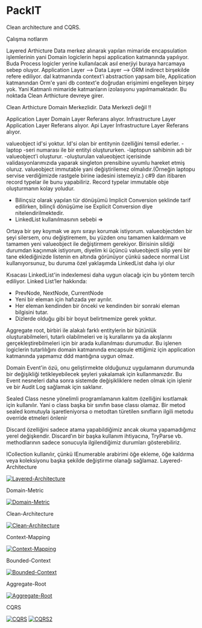 # PackIT
 Clean architecture and CQRS.


Çalışma notlarım

Layered Arthicture
Data merkez alınarak yapılan mimaride encapsulation işlemlerinin yani Domain logiclerin hepsi application katmanında yapılıyor. 
Buda Process  logicler yerine kullanılacak asıl enerjiyi buraya harcamaya sebep oluyor. 
Application Layer --> Data Layer --> ORM indirect birşekilde refere ediliyor.
dal katmanında context'i abstraction yapsam bile, Application katmanından Orm'e yani db context'e doğrudan erişimimi engelleyen birşey yok.
Yani Katmanlı mimaride katmanların izolasyonu yapılmamaktadır. Bu noktada Clean Arthicture devreye girer.

Clean Arthicture Domain Merkezlidir. Data Merkezli değil !!

Application Layer Domain Layer Referans alıyor.
Infrastructure Layer  Application Layer  Referans alıyor.
Api Layer Infrastructure Layer Referans alıyor.


valueobject id'si yoktur. Id'si olan bir entitynin özelliğini temsil ederler.
-laptop -seri numarası ile bir entityi oluştururken.
-laptopun sahibinin adı bir valueobject'i oluşturur.
-oluşturulan valueobject içerisinde validasyonlarımızıda yaparak singleton prensibine uyumlu hareket etmiş oluruz.
valueobject immutable yani değiştirilemez olmalıdır.(Örneğin laptopu servise verdiğimizde rastgele birine iadesini istemeyiz.) 
c#9 dan itibaren record typelar ile bunu yapabiliriz. Record typelar immutable obje oluşturmanın kolay yoludur. 

- Bilinçsiz olarak yapılan tür dönüşümü Implicit Conversion şeklinde tarif edilirken, bilinçli dönüşüme ise Explicit Conversion diye nitelendirilmektedir.
- LinkedList kullanılmasının sebebi => 

Ortaya bir şey koymak ve aynı sırayı korumak istiyorum. 
valueobjectden bir şeyi silersem, onu değiştiremem, bu yüzden onu tamamen kaldırmam ve tamamen yeni valueobject ile değiştirmem gerekiyor.
Birisinin sildiği durumdan kaçınmak istiyorum, diyelim ki üçüncü valueobjecti silip yeni bir tane eklediğinizde
listenin en altında görünüyor çünkü sadece normal List kullanıyorsunuz, bu duruma özel yaklaşımda  LinkedList daha iyi olur

Kısacası LinkedList'in indexlemesi daha uygun olacağı için bu yöntem tercih ediliyor.
Linked List’ler hakkında:
- PrevNode, NextNode, CurrentNode
- Yeni bir eleman için hafızada yer ayrılır.
- Her eleman kendinden bir önceki ve kendinden bir sonraki eleman bilgisini tutar.
- Dizlerde olduğu gibi bir boyut belirtmemize gerek yoktur.


Aggregate root, birbiri ile alakalı farklı entitylerin bir bütünlük oluşturabilmeleri,
tutarlı olabilmeleri ve iş kurallarını ya da akışlarını gerçekleştirebilmeleri için bir arada kullanılması durumudur.
Bu işlenen logiclerin tutarlılığını domain katmanında encapsule ettiğimiz için application katmanında yapmamız ddd mantığına uygun olmaz.


Domain Event'in özü, onu geliştirmekte olduğunuz uygulamanın durumunda bir değişikliği tetikleyebilecek şeyleri yakalamak için kullanmanızdır.
Bu Event nesneleri daha sonra sistemde değişikliklere neden olmak için işlenir ve bir Audit Log sağlamak için saklanır.


Sealed Class nesne yönelimli programlamanın kalıtım özelliğini kısıtlamak için kullanılır. Yani o class başka bir sınıfın base classı olamaz. 
Bir metod sealed komutuyla işaretleniyorsa o metodtan türetilen sınıfların ilgili metodu override etmeleri önlenir

Discard özelliğini sadece atama yapabildiğimiz ancak okuma yapamadığımız yerel değişkendir.
Discard’ın bir başka kullanım ihtiyacına, TryParse vb. methodlarının sadece sonucuyla ilgilendiğimiz durumları gösterebiliriz. 

ICollection<T> kullanılır, 
çünkü IEnumerable<T> arabirimi öğe ekleme, öğe kaldırma veya koleksiyonu başka şekilde değiştirme olanağı sağlamaz.
Layered-Architecture

<a href="https://ibb.co/7VnZwy9"><img src="https://i.ibb.co/ct6ZGTm/Layered-Architecture.jpg" alt="Layered-Architecture" border="0"></a>

Domain-Metric

<a href="https://ibb.co/0hrg5fC"><img src="https://i.ibb.co/kQXRZh4/Domain-Metric.jpg" alt="Domain-Metric" border="0"></a>

Clean-Architecture

<a href="https://ibb.co/WBppr7F"><img src="https://i.ibb.co/0YVV01Z/Clean-Architecture.jpg" alt="Clean-Architecture" border="0"></a>

Context-Mapping

<a href="https://ibb.co/rmMR7sk"><img src="https://i.ibb.co/9N2k8tn/Context-Mapping.jpg" alt="Context-Mapping" border="0"></a>

Bounded-Context

<a href="https://ibb.co/5Gbx6J4"><img src="https://i.ibb.co/6rjJmqw/Bounded-Context.jpg" alt="Bounded-Context" border="0"></a>

Aggregate-Root

<a href="https://imgbb.com/"><img src="https://i.ibb.co/rtYh8Cc/Aggregate-Root.jpg" alt="Aggregate-Root" border="0"></a>

CQRS

<a href="https://ibb.co/NYHRGNz"><img src="https://i.ibb.co/Lp2Ksgf/CQRS.jpg" alt="CQRS" border="0"></a>
<a href="https://ibb.co/Bcc5w1C"><img src="https://i.ibb.co/jbbPHpr/CQRS2.jpg" alt="CQRS2" border="0"></a>
